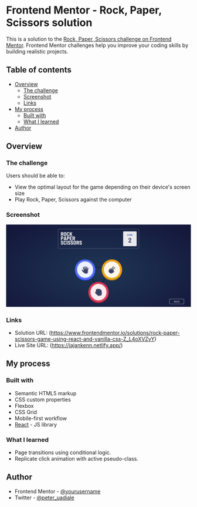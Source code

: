 # Frontend Mentor - Rock, Paper, Scissors solution

This is a solution to the [Rock, Paper, Scissors challenge on Frontend Mentor](https://www.frontendmentor.io/challenges/rock-paper-scissors-game-pTgwgvgH). Frontend Mentor challenges help you improve your coding skills by building realistic projects.

## Table of contents

- [Overview](#overview)
  - [The challenge](#the-challenge)
  - [Screenshot](#screenshot)
  - [Links](#links)
- [My process](#my-process)
  - [Built with](#built-with)
  - [What I learned](#what-i-learned)
- [Author](#author)

## Overview

### The challenge

Users should be able to:

- View the optimal layout for the game depending on their device's screen size
- Play Rock, Paper, Scissors against the computer

### Screenshot

![](./src/assets/screenshot.png)

### Links

- Solution URL: (https://www.frontendmentor.io/solutions/rock-paper-scissors-game-using-react-and-vanilla-css-Z_L4oXVZyY)
- Live Site URL: (https://jajankenn.netlify.app/)

## My process

### Built with

- Semantic HTML5 markup
- CSS custom properties
- Flexbox
- CSS Grid
- Mobile-first workflow
- [React](https://reactjs.org/) - JS library

### What I learned

- Page transitions using conditional logic.
- Replicate click animation with active pseudo-class.

## Author

- Frontend Mentor - [@yourusername](https://www.frontendmentor.io/profile/peterxavier01)
- Twitter - [@peter_uadiale](https://twitter.com/peter_uadiale)
